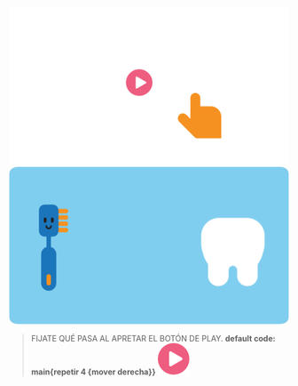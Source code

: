 <div class="mu-kindergarten-context-image-slides">
  <img src="https://raw.githubusercontent.com/MumukiProject/mumuki-guia-gobstones-primeros-programas-kinder/master/assets/tutorial2_1_1604432535918.svg" alt="Tutorial de apretar botón ejecutar" class="active">
  <img src="https://raw.githubusercontent.com/MumukiProject/mumuki-guia-gobstones-primeros-programas-kinder/master/assets/escena_dientes2_1604602744600.svg" alt="El cepillo va al diente">
</div>

<gs-toolbox toolbox-url="https://gobstones.runners.mumuki.io/assets/full-kindergarten-toolbox.xml"></gs-toolbox>

<gs-attire attire-url="https://raw.githubusercontent.com/MumukiProject/mumuki-guia-gobstones-primeros-programas-kinder/master/assets/attires/config_1604611106524.json"></gs-attire>

> FIJATE QUÉ PASA AL APRETAR EL BOTÓN DE PLAY. **default code: main{repetir 4 {mover derecha}}** <img src="https://raw.githubusercontent.com/MumukiProject/mumuki-guia-gobstones-primeros-programas-kinder/master/assets/play-01_1606927778900.svg" alt="play-01_1606927778900.svg" width="auto" height="auto">